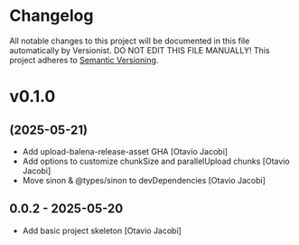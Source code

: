 # Changelog

All notable changes to this project will be documented in this file
automatically by Versionist. DO NOT EDIT THIS FILE MANUALLY!
This project adheres to [Semantic Versioning](http://semver.org/).

# v0.1.0
## (2025-05-21)

* Add upload-balena-release-asset GHA [Otavio Jacobi]
* Add options to customize chunkSize and parallelUpload chunks [Otavio Jacobi]
* Move sinon & @types/sinon to devDependencies [Otavio Jacobi]

## 0.0.2 - 2025-05-20

* Add basic project skeleton [Otavio Jacobi]
